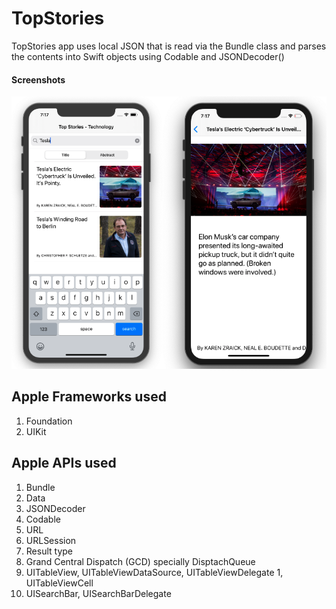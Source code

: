 # TopStories

TopStories app uses local JSON that is read via the Bundle class and parses the contents into Swift objects using Codable and JSONDecoder()

#### Screenshots
![top stories app](Assets/top-stories-app.png)

## Apple Frameworks used 

1. Foundation 
1. UIKit

## Apple APIs used

1. Bundle
1. Data
1. JSONDecoder
1. Codable
1. URL
1. URLSession
1. Result type 
1. Grand Central Dispatch (GCD) specially DisptachQueue
1. UITableView, UITableViewDataSource, UITableViewDelegate 
1, UITableViewCell
1. UISearchBar, UISearchBarDelegate

